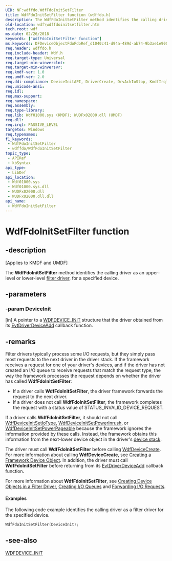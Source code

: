 ```yaml
---
UID: NF:wdffdo.WdfFdoInitSetFilter
title: WdfFdoInitSetFilter function (wdffdo.h)
description: The WdfFdoInitSetFilter method identifies the calling driver as an upper-level or lower-level filter driver, for a specified device.
old-location: wdf\wdffdoinitsetfilter.htm
tech.root: wdf
ms.date: 02/26/2018
keywords: ["WdfFdoInitSetFilter function"]
ms.keywords: DFDeviceObjectFdoPdoRef_d1040c41-d94a-489d-ab74-9b3ae1e900bb.xml, WdfFdoInitSetFilter, WdfFdoInitSetFilter method, kmdf.wdffdoinitsetfilter, wdf.wdffdoinitsetfilter, wdffdo/WdfFdoInitSetFilter
req.header: wdffdo.h
req.include-header: Wdf.h
req.target-type: Universal
req.target-min-winverclnt: 
req.target-min-winversvr: 
req.kmdf-ver: 1.0
req.umdf-ver: 2.0
req.ddi-compliance: DeviceInitAPI, DriverCreate, DrvAckIoStop, KmdfIrql, KmdfIrql2
req.unicode-ansi: 
req.idl: 
req.max-support: 
req.namespace: 
req.assembly: 
req.type-library: 
req.lib: Wdf01000.sys (KMDF); WUDFx02000.dll (UMDF)
req.dll: 
req.irql: PASSIVE_LEVEL
targetos: Windows
req.typenames: 
f1_keywords:
 - WdfFdoInitSetFilter
 - wdffdo/WdfFdoInitSetFilter
topic_type:
 - APIRef
 - kbSyntax
api_type:
 - LibDef
api_location:
 - Wdf01000.sys
 - Wdf01000.sys.dll
 - WUDFx02000.dll
 - WUDFx02000.dll.dll
api_name:
 - WdfFdoInitSetFilter
---
```


# WdfFdoInitSetFilter function


## -description

<p class="CCE_Message">[Applies to KMDF and UMDF]</p>

The <b>WdfFdoInitSetFilter</b> method identifies the calling driver as an upper-level or lower-level <a href="/windows-hardware/drivers/kernel/filter-drivers">filter driver</a>, for a specified device.

## -parameters

### -param DeviceInit 

[in]
A pointer to a <a href="/windows-hardware/drivers/wdf/wdfdevice_init">WDFDEVICE_INIT</a> structure that the driver obtained from its <a href="/windows-hardware/drivers/ddi/wdfdriver/nc-wdfdriver-evt_wdf_driver_device_add">EvtDriverDeviceAdd</a> callback function.

## -remarks

Filter drivers typically process some I/O requests, but they simply pass most requests to the next driver in the driver stack. If the framework receives a request for one of your driver's devices, and if the driver has not created an I/O queue to receive requests that match the request type, the way the framework processes the request depends on whether the driver has called <b>WdfFdoInitSetFilter</b>:

<ul>
<li>
If a driver calls <b>WdfFdoInitSetFilter</b>, the driver framework forwards the request to the next driver.

</li>
<li>
If a driver does not call <b>WdfFdoInitSetFilter</b>, the framework completes the request with a status value of STATUS_INVALID_DEVICE_REQUEST.

</li>
</ul>
If a driver calls <b>WdfFdoInitSetFilter</b>, it should not call <a href="/windows-hardware/drivers/ddi/wdfdevice/nf-wdfdevice-wdfdeviceinitsetiotype">WdfDeviceInitSetIoType</a>, <a href="/windows-hardware/drivers/ddi/wdfdevice/nf-wdfdevice-wdfdeviceinitsetpowerinrush">WdfDeviceInitSetPowerInrush</a>, or <a href="/windows-hardware/drivers/ddi/wdfdevice/nf-wdfdevice-wdfdeviceinitsetpowerpageable">WdfDeviceInitSetPowerPageable</a> because the framework ignores the information provided by these calls. Instead, the framework obtains this information from the next-lower device object in the driver's <a href="/windows-hardware/drivers/wdf/wdm-concepts-for-kmdf-drivers">device stack</a>.

The driver must call <b>WdfFdoInitSetFilter</b> before calling <a href="/windows-hardware/drivers/ddi/wdfdevice/nf-wdfdevice-wdfdevicecreate">WdfDeviceCreate</a>. For more information about calling <b>WdfDeviceCreate</b>, see <a href="/windows-hardware/drivers/wdf/creating-a-framework-device-object">Creating a Framework Device Object</a>. In addition, the driver must call <b>WdfFdoInitSetFilter</b> before returning from its <a href="/windows-hardware/drivers/ddi/wdfdriver/nc-wdfdriver-evt_wdf_driver_device_add">EvtDriverDeviceAdd</a> callback function.

For more information about <b>WdfFdoInitSetFilter</b>, see <a href="/windows-hardware/drivers/wdf/creating-device-objects-in-a-filter-driver">Creating Device Objects in a Filter Driver</a>, <a href="/windows-hardware/drivers/wdf/creating-i-o-queues">Creating I/O Queues</a> and <a href="/windows-hardware/drivers/wdf/forwarding-i-o-requests">Forwarding I/O Requests</a>.


#### Examples

The following code example identifies the calling driver as a filter driver for the specified device.

```cpp
WdfFdoInitSetFilter(DeviceInit);
```

## -see-also

<a href="/windows-hardware/drivers/wdf/wdfdevice_init">WDFDEVICE_INIT</a>
